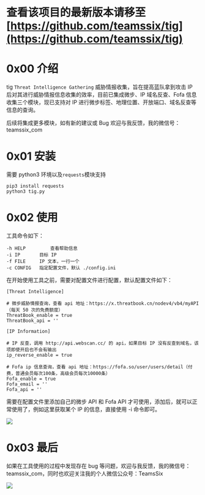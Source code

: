 # 查看该项目的最新版本请移至[https://github.com/teamssix/tig](https://github.com/teamssix/tig)

# 0x00 介绍

tig `Threat Intelligence Gathering` 威胁情报收集，旨在提高蓝队拿到攻击 IP 后对其进行威胁情报信息收集的效率，目前已集成微步、IP 域名反查、Fofa 信息收集三个模块，现已支持对 IP 进行微步标签、地理位置、开放端口、域名反查等信息的查询。

后续将集成更多模块，如有新的建议或 Bug 欢迎与我反馈，我的微信号：teamssix_com

# 0x01 安装

需要 python3 环境以及`requests`模块支持

```
pip3 install requests
python3 tig.py
```

# 0x02 使用

工具命令如下：

```
-h HELP			查看帮助信息
-i IP       目标 IP
-f FILE     IP 文本，一行一个
-c CONFIG   指定配置文件，默认 ./config.ini
```

在开始使用工具之前，需要对配置文件进行配置，默认配置文件如下：

```
[Threat Intelligence]

# 微步威胁情报查询，查看 api 地址：https://x.threatbook.cn/nodev4/vb4/myAPI（每天 50 次的免费额度）
ThreatBook_enable = true
ThreatBook_api = ''

[IP Information]

# IP 反查，调用 http://api.webscan.cc/ 的 api，如果目标 IP 没有反查到域名，该项即使开启也不会有输出
ip_reverse_enable = true

# Fofa ip 信息查询，查看 api 地址：https://fofa.so/user/users/detail（付费，普通会员每次100条，高级会员每次10000条）
Fofa_enable = true
Fofa_email = ''
Fofa_api = ''
```

需要在配置文件里添加自己的微步 API 和 Fofa API 才可使用，添加后，就可以正常使用了，例如这里获取某个 IP 的信息，直接使用 -i 命令即可。

![](https://teamssix.oss-cn-hangzhou.aliyuncs.com/Snipaste_2021-03-10_13-26-06.png)

# 0x03 最后

如果在工具使用的过程中发现存在 bug 等问题，欢迎与我反馈，我的微信号：teamssix_com，同时也欢迎关注我的个人微信公众号：TeamsSix

![](https://teamssix.oss-cn-hangzhou.aliyuncs.com/TeamsSix_Subscription_Logo2.png)

